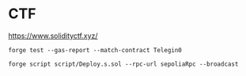 # CTF

https://www.solidityctf.xyz/

```
forge test --gas-report --match-contract Telegin0
```

```
forge script script/Deploy.s.sol --rpc-url sepoliaRpc --broadcast
```